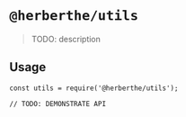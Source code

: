 # `@herberthe/utils`

> TODO: description

## Usage

```
const utils = require('@herberthe/utils');

// TODO: DEMONSTRATE API
```
